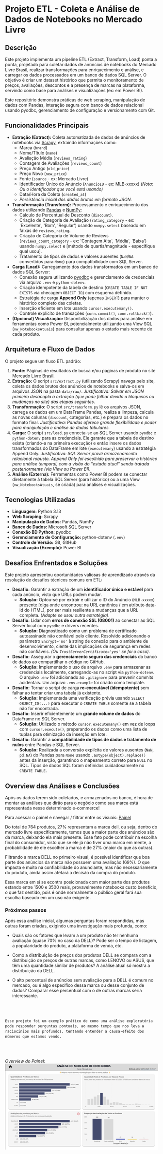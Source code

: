 # Projeto ETL - Coleta e Análise de Dados de Notebooks no Mercado Livre

## Descrição

Este projeto implementa um pipeline ETL (Extract, Transform, Load) ponta a ponta, projetado para coletar dados de anúncios de notebooks do Mercado Livre Brasil, realizar transformações para enriquecimento e análise, e carregar os dados processados em um banco de dados SQL Server. O objetivo é criar um dataset histórico que permita o monitoramento de preços, avaliações, descontos e a presença de marcas na plataforma, servindo como base para análises e visualizações (ex: em Power BI).

Este repositório demonstra práticas de web scraping, manipulação de dados com Pandas, interação segura com banco de dados relacional usando pyodbc, gerenciamento de configuração e versionamento com Git.

## Funcionalidades Principais

* **Extração (Extract):** Coleta automatizada de dados de anúncios de notebooks via [Scrapy](https://scrapy.org/), extraindo informações como:
    * Marca (`brand`)
    * Nome/Título (`name`)
    * Avaliação Média (`reviews_rating`)
    * Contagem de Avaliações (`reviews_count`)
    * Preço Antigo (`old_price`)
    * Preço Novo (`new_price`)
    * Fonte (`source` - ex: Mercado Livre)
    * Identificador Único do Anúncio (`AnuncioID` - ex: MLB-xxxxx) *(Nota: Ou o identificador que você está usando)*
    * Data/Hora da Coleta (`created_at`)
    * *Persistência inicial dos dados brutos em formato JSON.*
* **Transformação (Transform):** Processamento e enriquecimento dos dados utilizando [Pandas](https://pandas.pydata.org/) e [NumPy](https://numpy.org/):
    * Cálculo de Percentual de Desconto (`discount`).
    * Criação de Categoria de Avaliação (`rating_category` - ex: 'Excelente', 'Bom', 'Regular') usando `numpy.select` baseado em faixas de `reviews_rating`.
    * Criação de Categoria de Volume de Reviews (`reviews_count_category` - ex: 'Contagem Alta', 'Média', 'Baixa') usando `numpy.select` e [método de quartis/magnitude - especifique qual usou].
    * Tratamento de tipos de dados e valores ausentes (`NaN`/`NA` convertidos para `None`) para compatibilidade com SQL Server.
* **Carga (Load):** Carregamento dos dados transformados em um banco de dados SQL Server:
    * Conexão segura utilizando [pyodbc](https://github.com/mkleehammer/pyodbc) e gerenciamento de credenciais via arquivo `.env` e `python-dotenv`.
    * Criação idempotente da tabela de destino (`CREATE TABLE IF NOT EXISTS` via checagem `OBJECT_ID`) com esquema definido.
    * Estratégia de carga **Append Only** (apenas `INSERT`) para manter o histórico completo das coletas.
    * Inserção eficiente em lote usando `cursor.executemany()`.
    * Controle explícito de transações (`conn.commit()`, `conn.rollback()`).
* **(Opcional) Visualização:** Disponibilização dos dados para análise em ferramentas como Power BI, potencialmente utilizando uma View SQL (`vw_NotebooksAtuais`) para consultar apenas o estado mais recente de cada produto.

## Arquitetura e Fluxo de Dados

O projeto segue um fluxo ETL padrão:

1.  **Fonte:** Páginas de resultados de busca e/ou páginas de produto no site Mercado Livre Brasil.
2.  **Extração:** O script `src/extract.py` (utilizando Scrapy) navega pelo site, coleta os dados brutos dos anúncios de notebooks e salva-os em arquivos JSON na pasta `data/raw/`. *Justificativa: Salvar em JSON primeiro desacopla a extração (que pode falhar devido a bloqueios ou mudanças no site) das etapas seguintes.*
3.  **Transformação:** O script `src/transform.py` lê os arquivos JSON, carrega os dados em um DataFrame Pandas, realiza a limpeza, calcula as novas colunas (`discount`, categorias, etc.) e prepara os dados no formato final. *Justificativa: Pandas oferece grande flexibilidade e poder para manipulação e análise de dados tabulares.*
4.  **Carga:** O script `src/load.py` conecta-se ao SQL Server usando `pyodbc` e `python-dotenv` para as credenciais. Ele garante que a tabela de destino exista (criando-a na primeira execução) e então insere os dados transformados do DataFrame em lote (`executemany`) usando a estratégia Append Only. *Justificativa: SQL Server provê armazenamento relacional robusto. Append Only foi escolhido para preservar o histórico para análise temporal, com a visão do "estado atual" sendo tratada posteriormente (via View ou Power BI).*
5.  **Análise (Externa):** Ferramentas como Power BI podem se conectar diretamente à tabela SQL Server (para histórico) ou a uma View (`vw_NotebooksAtuais`, se criada) para análises e visualizações.

## Tecnologias Utilizadas

* **Linguagem:** Python 3.13
* **Web Scraping:** Scrapy
* **Manipulação de Dados:** Pandas, NumPy
* **Banco de Dados:** Microsoft SQL Server
* **Conexão BD Python:** pyodbc
* **Gerenciamento de Configuração:** python-dotenv (`.env`)
* **Controle de Versão:** Git, GitHub
* **Visualização (Exemplo):** Power BI

## Desafios Enfrentados e Soluções

Este projeto apresentou oportunidades valiosas de aprendizado através da resolução de desafios técnicos comuns em ETL:

* **Desafio:** Garantir a extração de um **identificador único e estável** para cada anúncio, visto que URLs podem mudar.
    * **Solução:** Optou-se por extrair e utilizar o ID do Anúncio (`MLB-xxxxx`) presente [diga onde encontrou: na URL canônica / em atributo data-id do HTML], por ser mais resiliente a mudanças que a URL completa. *(Adapte se usou outra estratégia)*.
* **Desafio:** Lidar com **erros de conexão SSL (08001)** ao conectar ao SQL Server local com `pyodbc` e drivers recentes.
    * **Solução:** Diagnosticado como um problema de certificado autoassinado não confiável pelo cliente. Resolvido adicionando o parâmetro `Encrypt='no'` à string de conexão para o ambiente de desenvolvimento, ciente das implicações de segurança em redes não confiáveis. *(Ou `TrustServerCertificate='yes'` se foi o caso)*.
* **Desafio:** Assegurar o **gerenciamento seguro das credenciais** do banco de dados ao compartilhar o código no GitHub.
    * **Solução:** Implementado o uso de arquivo `.env` para armazenar as credenciais localmente, carregando-as no script via `python-dotenv`. O arquivo `.env` foi adicionado ao `.gitignore` para prevenir commits acidentais. Um arquivo `.env.example` foi criado como template.
* **Desafio:** Tornar o script de carga **re-executável (idempotente)** sem falhar ao tentar criar uma tabela já existente.
    * **Solução:** Implementada uma verificação prévia usando `SELECT OBJECT_ID(...)` para executar o `CREATE TABLE` somente se a tabela não for encontrada.
* **Desafio:** Inserir eficientemente um **grande volume de dados** do DataFrame no SQL Server.
    * **Solução:** Utilizado o método `cursor.executemany()` em vez de loops com `cursor.execute()`, preparando os dados como uma lista de tuplas para otimização da inserção em lote.
* **Desafio:** Garantir a **compatibilidade de tipos de dados e tratamento de nulos** entre Pandas e SQL Server.
    * **Solução:** Realizada a conversão explícita de valores ausentes (`NaN`, `pd.NA`) do Pandas para `None` usando `.astype(object).replace()` antes da inserção, garantindo o mapeamento correto para `NULL` no SQL. Tipos de dados SQL foram definidos cuidadosamente no `CREATE TABLE`.

## Overview das Análises e Conclusões

Após os dados terem sido coletados, e armazenados no banco, é hora de montar as análises que dirão para o negócio como sua marca está representada nesse determinado e-commerce!

Para acessar o painel e navegar / filtrar entre os visuais: [Painel](https://app.powerbi.com/view?r=eyJrIjoiMzFiOTA2MmMtZjg1Ny00Y2VjLTk1MDUtYmJkY2YyZWFjMGQ2IiwidCI6ImIzYWUzNDliLThjZTktNDc2Yi05ZWJlLTY1Y2NhNzdlZDA4ZiJ9&pageName=ac0a8d6657b5358d32a5)

Do total de 764 produtos, 27% representam a marca dell, ou seja, dentro do mercado livre especificamente, temos que a maior parte dos anúncios são da marca, deixando ela mais presente. Esse fato pode contribuir na escolha final do consumidor, visto que se ele já não tiver uma marca em mente, a probabilidade de ele escolher a marca é de 27% (maior do que as outras).

Filtrando a marca DELL no primeiro visual, é possível identificar que boa parte dos anúncios da marca não possuem uma avaliação (69%). O que impacta e muito na confiabilidade do anunciante, mas não necessariamente do produto, ainda assim afetará a decisão da compra do produto.

Essa marca em sí se econtra posicionada com maior parte dos produtos estando entre 1500 e 3500 reais, provavelmente notebooks custo benefício, o que faz sentido, pois é onde normalmente o público geral fará sua escolha baseado em um uso não exigente.

### Próximos passos

Após essa análise inicial, algumas perguntas foram respondidas, mas outras foram criadas, exigindo uma investigação mais profunda, como:

* Quais são os fatores que levam a um produto não ter nenhuma avaliação (quase 70% no caso da DELL)? Pode ser o tempo de listagem, a popularidade do produto, a plataforma de venda, etc.

* Como a distribuição de preços dos produtos DELL se compara com a distribuição de preços de outras marcas, como LENOVO ou ASUS, que têm uma quantidade similar de produtos? A análise atual só mostra a distribuição da DELL.

* O alto percentual de anúncios sem avaliação para a DELL é comum no mercado, ou é algo específico dessa marca ou desse conjunto de dados? Comparar esse percentual com o de outras marcas seria interessante.


<br><br><br>
`Esse projeto foi um exemplo prático de como uma análise exploratória pode responder perguntas pontuais, ao mesmo tempo que nos leva a raciocínios mais profundos, tentando entender a causa-efeito dos números que estamos vendo.`
<br><br><br><br>

_Overview do Painel:_
![Análises de Presença de Mercado](Dashboard-Overview.png)